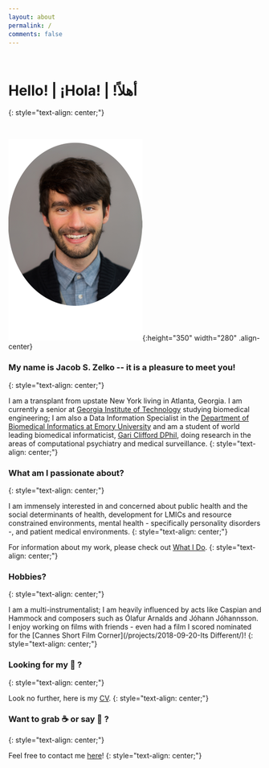 ```yaml
---
layout: about
permalink: /
comments: false
---
```


<!-- This is the main splash project page -->

&nbsp;

# Hello! | ¡Hola! | !أهلاً
{: style="text-align: center;"}

&nbsp;

![center-aligned-image](/assets/rounded_profile_reduced.png){:height="350" width="280" .align-center}

### My name is Jacob S. Zelko -- it is a pleasure to meet you!
{: style="text-align: center;"}

I am a transplant from upstate New York living in Atlanta, Georgia. I am currently a senior at [Georgia Institute of Technology](https://www.bme.gatech.edu/) studying biomedical engineering; I am also a Data Information Specialist in the [Department of Biomedical Informatics at Emory University](http://www.bmi.emory.edu/) and am a student of world leading biomedical informaticist, [Gari Clifford  DPhil](https://scholar.google.com/citations?user=VwYoZ6gAAAAJ&hl=en&oi=ao), doing research in the areas of computational psychiatry and medical surveillance.
{: style="text-align: center;"}

### What am I passionate about?
{: style="text-align: center;"}

I am immensely interested in and concerned about public health and the social determinants of health, development for LMICs and resource constrained environments, mental health - specifically personality disorders -, and patient medical environments.
{: style="text-align: center;"}

For information about my work, please check out [What I Do](/projects/).
{: style="text-align: center;"}

### Hobbies?
{: style="text-align: center;"}

I am a multi-instrumentalist; I am heavily influenced by acts like Caspian and Hammock and composers such as Ólafur Arnalds and Jóhann Jóhannsson. I enjoy working on films with friends - even had a film I scored nominated for the [Cannes Short Film Corner](/projects/2018-09-20-Its Different/)!
{: style="text-align: center;"}

### Looking for my :page_facing_up: ?
{: style="text-align: center;"}

Look no further, here is my [CV](/assets/jacob_zelko_2019_cv.pdf).
{: style="text-align: center;"}

### Want to grab :coffee: or say :wave: ?
{: style="text-align: center;"}

Feel free to contact me [here](/contact/)!
{: style="text-align: center;"}
